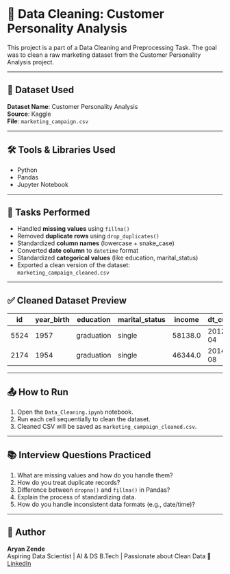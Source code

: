 # 🧹 Data Cleaning: Customer Personality Analysis

This project is a part of a Data Cleaning and Preprocessing Task. The goal was to clean a raw marketing dataset from the Customer Personality Analysis project.

---

## 📁 Dataset Used
**Dataset Name**: Customer Personality Analysis  
**Source**: Kaggle  
**File**: `marketing_campaign.csv`

---

## 🛠 Tools & Libraries Used
- Python
- Pandas
- Jupyter Notebook

---

## 📌 Tasks Performed
- Handled **missing values** using `fillna()`
- Removed **duplicate rows** using `drop_duplicates()`
- Standardized **column names** (lowercase + snake_case)
- Converted **date column** to `datetime` format
- Standardized **categorical values** (like education, marital_status)
- Exported a clean version of the dataset: `marketing_campaign_cleaned.csv`

---

## ✅ Cleaned Dataset Preview

| id   | year_birth | education | marital_status | income  | dt_customer | ... |
|------|-------------|------------|------------------|----------|----------------|-----|
| 5524 | 1957        | graduation | single           | 58138.0 | 2012-09-04     | ... |
| 2174 | 1954        | graduation | single           | 46344.0 | 2014-03-08     | ... |

---

## 📤 How to Run
1. Open the `Data_Cleaning.ipynb` notebook.
2. Run each cell sequentially to clean the dataset.
3. Cleaned CSV will be saved as `marketing_campaign_cleaned.csv`.

---

## 📚 Interview Questions Practiced
1. What are missing values and how do you handle them?
2. How do you treat duplicate records?
3. Difference between `dropna()` and `fillna()` in Pandas?
4. Explain the process of standardizing data.
5. How do you handle inconsistent data formats (e.g., date/time)?

---

## 🚀 Author
**Aryan Zende**  
Aspiring Data Scientist | AI & DS B.Tech | Passionate about Clean Data 🧠  
[LinkedIn](https://www.linkedin.com/in/aryan-zende/)
